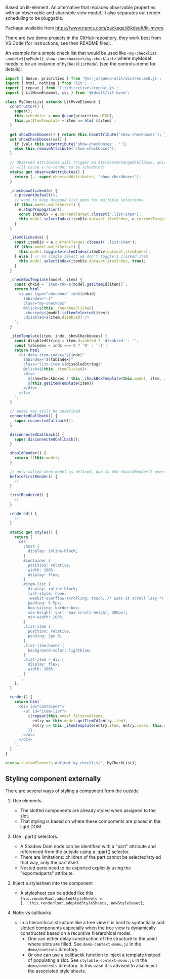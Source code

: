 Based on lit-element. An alternative that replaces observable properties with an observable
and shareable view model. It also separates out render scheduling to be pluggable.

Package available from https://www.npmjs.com/package/@kdsoft/lit-mvvm.

There are two demo projects in the GitHub repository, they work best from VS Code (for instructions, see their README files).

An example for a simple check list that would be used like
 `<my-checklist .model=${myModel} show-checkboxes></my-checklist>` where myModel needs to be an instance of `MyChecklistModel` (see the controls-demo for details):

```javascript
import { Queue, priorities } from '@nx-js/queue-util/dist/es.es6.js';
import { html, nothing } from 'lit';
import { repeat } from 'lit/directives/repeat.js';
import { LitMvvmElement, css } from '@kdsoft/lit-mvvm';

class MyCheckList extends LitMvvmElement {
  constructor() {
    super();
    this.scheduler = new Queue(priorities.HIGH);
    this.getItemTemplate = item => html`${item}`;
  }

  get showCheckboxes() { return this.hasAttribute('show-checkboxes'); }
  set showCheckboxes(val) {
    if (val) this.setAttribute('show-checkboxes', '');
    else this.removeAttribute('show-checkboxes');
  }

  // Observed attributes will trigger an attributeChangedCallback, which in turn 
  // will cause a re-render to be scheduled!
  static get observedAttributes() {
    return [...super.observedAttributes, 'show-checkboxes'];
  }

  _checkboxClicked(e) {
    e.preventDefault();
    // want to keep dropped list open for multiple selections
    if (this.model.multiSelect) {
      e.stopPropagation();
      const itemDiv = e.currentTarget.closest('.list-item');
      this.model.selectIndex(itemDiv.dataset.itemIndex, e.currentTarget.checked);
    }
  }

  _itemClicked(e) {
    const itemDiv = e.currentTarget.closest('.list-item');
    if (this.model.multiSelect) {
      this.model.toggleSelectedIndex(itemDiv.dataset.itemIndex);
    } else { // on single select we don't toggle a clicked item
      this.model.selectIndex(itemDiv.dataset.itemIndex, true);
    }
  }

  _checkBoxTemplate(model, item) {
    const chkid = `item-chk-${model.getItemId(item)}`;
    return html`
      <input type="checkbox" id=${chkid}
        tabindex="-1"
        class="my-checkbox"
        @click=${this._checkboxClicked}
        .checked=${model.isItemSelected(item)}
        ?disabled=${item.disabled} />
    `;
  }

  _itemTemplate(item, indx, showCheckboxes) {
    const disabledString = item.disabled ? 'disabled' : '';
    const tabindex = indx === 0 ? '0' : '-1';
    return html`
      <li data-item-index="${indx}"
        tabindex="${tabindex}"
        class="list-item ${disabledString}"
        @click=${this._itemClicked}>
        <div>
          ${showCheckboxes ? this._checkBoxTemplate(this.model, item, indx) : nothing}
          ${this.getItemTemplate(item)}
        </div>
      </li>
    `;
  }

  // model may still be undefined
  connectedCallback() {
    super.connectedCallback();
  }

  disconnectedCallback() {
    super.disconnectedCallback();
  }

  shouldRender() {
    return !!this.model;
  }

  // only called when model is defined, due to the shouldRender() override
  beforeFirstRender() {
    //
  }

  firstRendered() {
    //
  }

  rendered() {
    //
  }

  static get styles() {
    return [
      css`
        :host {
          display: inline-block;
        }
        #container {
          position: relative;
          width: 100%;
          display: flex;
        }
        #item-list {
          display: inline-block;
          list-style: none;
          -webkit-overflow-scrolling: touch; /* Lets it scroll lazy */
          padding: 0 5px;
          box-sizing: border-box;
          max-height: var(--max-scroll-height, 300px);
          min-width: 100%;
        }
        .list-item {
          position: relative;
          padding: 2px 0;
        }
        .list-item:hover {
          background-color: lightblue;
        }
        .list-item > div {
          display: flex;
          width: 100%;
        }
      `,
    ];
  }

  render() {
    return html`
      <div id="container">
        <ul id="item-list">
          ${repeat(this.model.filteredItems,
            entry => this.model.getItemId(entry.item),
            entry => this._itemTemplate(entry.item, entry.index, this.showCheckboxes)
          )}
        </ul>
      </div>
    `;
  }
}

window.customElements.define('my-checklist', MyCheckList);
```

## Styling component externally 
There are several ways of styling a component from the outside

1. Use <slot> elements. 
   * The slotted components are already styled when assigned to the slot.
   * That styling is based on where these components are placed in the light DOM.

2. Use ::part() selectors.
   * A Shadow Dom node can be identified with a "part" attribute and referenced from the outside using a ::part() selector.
   * There are limitations: children of the part cannot be selected/styled that way, only the part itself.
   * Nested parts need to be exported explicitly using the "exportedparts" attribute.

3. Inject a stylesheet into the component
   * A stylesheet can be added like this
   `this.renderRoot.adoptedStyleSheets = [...this.renderRoot.adoptedStyleSheets, newStyleSeeet];`

4. Note: <slot> vs callbacks
   * In a hierarchical structure like a tree view it is hard to syntactially add slotted components especially when the tree view is dynamically constructed based on a recursive hierarchical model.
     * One can either delay construction of the structure to the point where slots are filled. See `demo-context-menu.js` in the `demo/controls` directory.
     * Or one can use a callbackk function to inject a template instead of populating a slot. See `stylable-context-menu.js` in the `demo/controls` directory. In this case it is advised to also inject the associated style sheets.